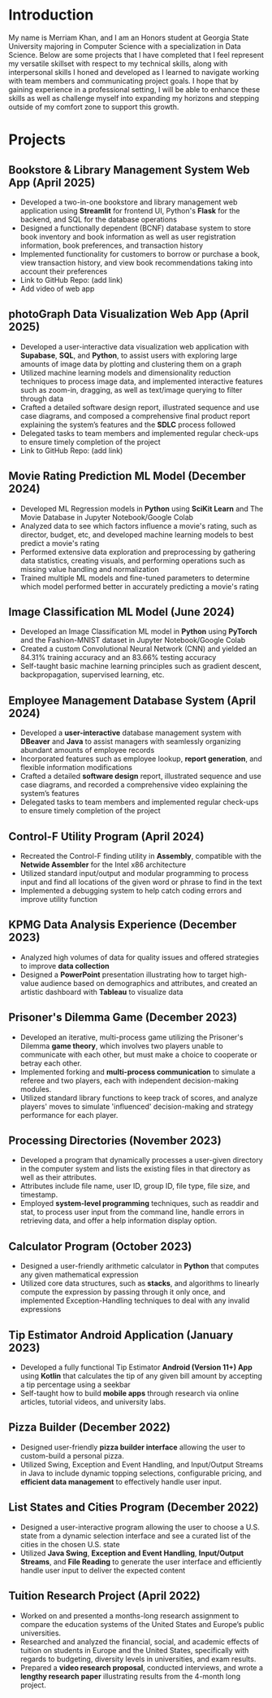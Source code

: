 # Introduction
My name is Merriam Khan, and I am an Honors student at Georgia State University majoring in Computer Science with a specialization in Data Science. Below are some projects that I have completed that I feel represent my versatile skillset with respect to my technical skills, along with interpersonal skills I honed and developed as I learned to navigate working with team members and communicating project goals. I hope that by gaining experience in a professional setting, I will be able to enhance these skills as well as challenge myself into expanding my horizons and stepping outside of my comfort zone to support this growth.

# Projects

## Bookstore & Library Management System Web App (April 2025)
- Developed a two-in-one bookstore and library management web application using **Streamlit** for frontend UI, Python's **Flask** for the backend, and SQL for the database operations
- Designed a functionally dependent (BCNF) database system to store book inventory and book information as well as user registration information, book preferences, and transaction history
- Implemented functionality for customers to borrow or purchase a book, view transaction history, and view book recommendations taking into account their preferences
- Link to GitHub Repo: (add link)
- Add video of web app

## photoGraph Data Visualization Web App (April 2025)
- Developed a user-interactive data visualization web application with **Supabase**, **SQL**, and **Python**, to assist users with exploring large amounts of image data by plotting and clustering them on a graph
- Utilized machine learning models and dimensionality reduction techniques to process image data, and implemented interactive features such as zoom-in, dragging, as well as text/image querying to filter through data
- Crafted a detailed software design report, illustrated sequence and use case diagrams, and composed a comprehensive final product report explaining the system’s features and the **SDLC** process followed
- Delegated tasks to team members and implemented regular check-ups to ensure timely completion of the project
- Link to GitHub Repo: (add link)

## Movie Rating Prediction ML Model (December 2024)
- Developed ML Regression models in **Python** using **SciKit Learn** and The Movie Database in Jupyter Notebook/Google Colab
- Analyzed data to see which factors influence a movie's rating, such as director, budget, etc, and developed machine learning models to best predict a movie's rating
- Performed extensive data exploration and preprocessing by gathering data statistics, creating visuals, and performing operations such as missing value handling and normalization
- Trained multiple ML models and fine-tuned parameters to determine which model performed better in accurately predicting a movie's rating

## Image Classification ML Model (June 2024)
- Developed an Image Classification ML model in **Python** using **PyTorch** and the Fashion-MNIST dataset in Jupyter Notebook/Google Colab
- Created a custom Convolutional Neural Network (CNN) and yielded an 84.31% training accuracy and an 83.66% testing accuracy
- Self-taught basic machine learning principles such as gradient descent, backpropagation, supervised learning, etc.

## Employee Management Database System   (April 2024)
- Developed a **user-interactive** database management system with **DBeaver** and **Java** to assist managers with seamlessly organizing abundant amounts of employee records
- Incorporated features such as employee lookup, **report generation**, and flexible information modifications
- Crafted a detailed **software design** report, illustrated sequence and use case diagrams, and recorded a comprehensive video explaining the system’s features
- Delegated tasks to team members and implemented regular check-ups to ensure timely completion of the project

## Control-F Utility Program (April 2024)
- Recreated the Control-F finding utility in **Assembly**, compatible with the **Netwide Assembler** for the Intel x86 architecture
- Utilized standard input/output and modular programming to process input and find all locations of the given word or phrase to find in the text
- Implemented a debugging system to help catch coding errors and improve utility function

## KPMG Data Analysis Experience   (December 2023)
- Analyzed high volumes of data for quality issues and offered strategies to improve **data collection**
- Designed a **PowerPoint** presentation illustrating how to target high-value audience based on demographics and attributes, and created an artistic dashboard with **Tableau** to visualize data

## Prisoner's Dilemma Game   (December 2023)
- Developed an iterative, multi-process game utilizing the Prisoner's Dilemma **game theory**, which involves two players unable to communicate with each other, but must make a choice to cooperate or betray each other.
- Implemented forking and **multi-process communication** to simulate a referee and two players, each with independent decision-making modules.
- Utilized standard library functions to keep track of scores, and analyze players' moves to simulate 'influenced' decision-making and strategy performance for each player.

## Processing Directories    (November 2023)
- Developed a program that dynamically processes a user-given directory in the computer system and lists the existing files in that directory as well as their attributes.
- Attributes include file name, user ID, group ID, file type, file size, and timestamp.
- Employed **system-level programming** techniques, such as readdir and stat, to process user input from the command line, handle errors in retrieving data, and offer a help information display option.

## Calculator Program   (October 2023)
- Designed a user-friendly arithmetic calculator in **Python** that computes any given mathematical expression
- Utilized core data structures, such as **stacks**, and algorithms to linearly compute the expression by passing through it only once, and implemented Exception-Handling techniques to deal with any invalid expressions

## Tip Estimator Android Application (January 2023)
- Developed a fully functional Tip Estimator **Android (Version 11+) App** using **Kotlin** that calculates the tip of any given bill amount by accepting a tip percentage using a seekbar
- Self-taught how to build **mobile apps** through research via online articles, tutorial videos, and university labs.

## Pizza Builder   (December 2022)
- Designed user-friendly **pizza builder interface** allowing the user to custom-build a personal pizza.
- Utilized Swing, Exception and Event Handling, and Input/Output Streams in Java to include dynamic topping selections, configurable pricing, and **efficient data management** to effectively handle user input.

## List States and Cities Program (December 2022)
- Designed a user-interactive program allowing the user to choose a U.S. state from a dynamic selection interface and see a curated list of the cities in the chosen U.S. state
- Utilized **Java Swing**, **Exception and Event Handling**, **Input/Output Streams**, and **File Reading** to generate the user interface and efficiently handle user input to deliver the expected content

## Tuition Research Project (April 2022)
- Worked on and presented a months-long research assignment to compare the education systems of the United States and Europe’s public universities.
- Researched and analyzed the financial, social, and academic effects of tuition on students in Europe and the United States, specifically with regards to budgeting, diversity levels in universities, and exam results.
- Prepared a **video research proposal**, conducted interviews, and wrote a **lengthy research paper** illustrating results from the 4-month long project.



